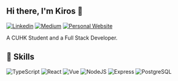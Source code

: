 ## Hi there, I'm Kiros 👋

[![Linkedin](https://img.shields.io/badge/linkedin-%230077B5.svg?&style=for-the-badge&logo=linkedin&logoColor=white)](https://www.linkedin.com/in/kirosc/)
[![Medium](https://img.shields.io/badge/medium-%2312100E.svg?&style=for-the-badge&logo=medium&logoColor=white)](https://medium.com/@kiroschoi)
[![Personal Website](https://img.shields.io/badge/website-%233e9571.svg?message=test&style=for-the-badge&logo=data:image/png;base64,iVBORw0KGgoAAAANSUhEUgAAABAAAAAQCAYAAAAf8/9hAAABMUlEQVQ4jZ3TTUsCURSHcT/VKEPLWrQIHSeINDIIxNBrkVRIEkUIChG0Ftq2bRNUtIgohChp0QtUi2gRhmSIga/3Pi1iBqGwGQ/8N2fx455zuB49KJpeIyEHiR4UTY83IFqaP84g8QZE6xcwKbKEklnM2LrdG5vNEEr+9IfDS/2BdqejAB6eX9H8cUZn0tTqXwCUK1X3wGnxBoCulETT2/+P0AtktnaxqrB3oBztwALe3j/4rNUBKN0+4TOEsyVaQG8dnl46v8JfgFSK8ELO3QgAR2dXqt3uAFAs3bsDypUqQ+Pz7B9f2C+ZW91RjgHrjGZsQ0kpAbh7fFFawCWg+eOcnF/bY63kCv2B6cUckVSeicSm3RuZWiaSyhNJ5TGia/0B159JN0XDZyS6g0Q3ReMbw9FqZ6ATtNsAAAAASUVORK5CYII=)](https://kirosc.com)

A CUHK Student and a Full Stack Developer.

## 🚀 Skills

![TypeScript](https://img.shields.io/badge/typescript%20-%23007ACC.svg?&style=for-the-badge&logo=typescript&logoColor=white)
![React](https://img.shields.io/badge/react%20-%2320232a.svg?&style=for-the-badge&logo=react&logoColor=%2361DAFB)
![Vue](https://img.shields.io/badge/vuejs%20-%2335495e.svg?&style=for-the-badge&logo=vue.js&logoColor=%234FC08D)
![NodeJS](https://img.shields.io/badge/node.js%20-%2343853D.svg?&style=for-the-badge&logo=node.js&logoColor=white")
![Express](https://img.shields.io/badge/express.js%20-%23404d59.svg?&style=for-the-badge)
![PostgreSQL](https://img.shields.io/badge/postgres-%23316192.svg?&style=for-the-badge&logo=postgresql&logoColor=white)
